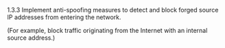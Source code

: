 1.3.3 Implement anti-spoofing 
measures to detect and block forged 
source IP addresses from entering the 
network. 

(For example, block traffic originating 
from the Internet with an internal 
source address.) 


